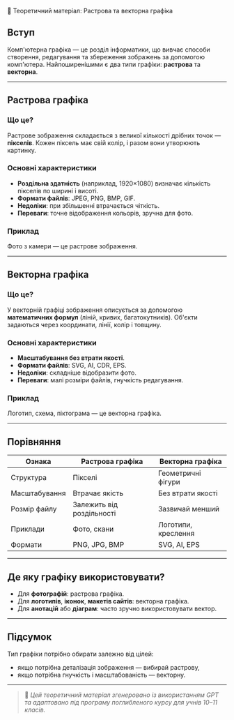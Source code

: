 🧠 Теоретичний матеріал: Растрова та векторна графіка

## Вступ

Комп'ютерна графіка — це розділ інформатики, що вивчає способи створення, редагування та збереження зображень за допомогою комп'ютера. Найпоширенішими є два типи графіки: **растрова** та **векторна**.

---

## Растрова графіка

### Що це?

Растрове зображення складається з великої кількості дрібних точок — **пікселів**. Кожен піксель має свій колір, і разом вони утворюють картинку.

### Основні характеристики

- **Роздільна здатність** (наприклад, 1920×1080) визначає кількість пікселів по ширині і висоті.
- **Формати файлів**: JPEG, PNG, BMP, GIF.
- **Недоліки**: при збільшенні втрачається чіткість.
- **Переваги**: точне відображення кольорів, зручна для фото.

### Приклад

Фото з камери — це растрове зображення.

---

## Векторна графіка

### Що це?

У векторній графіці зображення описується за допомогою **математичних формул** (ліній, кривих, багатокутників). Об'єкти задаються через координати, лінії, колір і товщину.

### Основні характеристики

- **Масштабування без втрати якості**.
- **Формати файлів**: SVG, AI, CDR, EPS.
- **Недоліки**: складніше відобразити фото.
- **Переваги**: малі розміри файлів, гнучкість редагування.

### Приклад

Логотип, схема, піктограма — це векторна графіка.

---

## Порівняння

| Ознака                | Растрова графіка        | Векторна графіка          |
|------------------------|--------------------------|----------------------------|
| Структура              | Пікселі                  | Геометричні фігури        |
| Масштабування          | Втрачає якість           | Без втрати якості         |
| Розмір файлу           | Залежить від роздільності| Зазвичай менший           |
| Приклади               | Фото, скани              | Логотипи, креслення       |
| Формати                | PNG, JPG, BMP            | SVG, AI, EPS              |

---

## Де яку графіку використовувати?

- Для **фотографій**: растрова графіка.
- Для **логотипів**, **іконок**, **макетів сайтів**: векторна графіка.
- Для **анотацій** або **діаграм**: часто зручно використовувати вектор.

---

## Підсумок

Тип графіки потрібно обирати залежно від цілей: 
- якщо потрібна деталізація зображення — вибирай растрову,
- якщо потрібна гнучкість і масштабованість — векторну.

---

> 🔎 *Цей теоретичний матеріал згенеровано із використанням GPT та адаптовано під програму поглибленого курсу для учнів 10–11 класів.*
